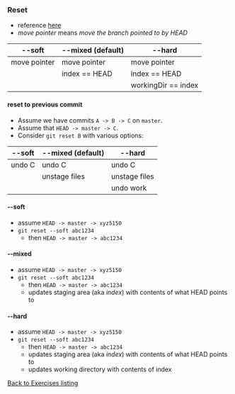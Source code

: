 
### Reset

* reference [here](https://git-scm.com/book/en/v2/Git-Tools-Reset-Demystified)
* *move pointer* means *move the branch pointed to by HEAD*

| --soft  | --mixed (default) | --hard |
| ------------- | ------------- | ------------- |
| move pointer  | move pointer  | move pointer  | 
| | index == HEAD  | index == HEAD | 
| | | workingDir == index  | 

#### reset to previous commit

* Assume we have commits `A -> B -> C` on `master`.
* Assume that `HEAD -> master -> C`.
* Consider `git reset B` with various options:

| --soft  | --mixed (default) | --hard |
| ------------- | ------------- | ------------- |
| undo C | undo C | undo C |
| | unstage files  | unstage files |
| | | undo work  | 

#### --soft 

* assume `HEAD -> master -> xyz5150`
* `git reset --soft abc1234`
    * then `HEAD -> master -> abc1234`

#### --mixed 

* assume `HEAD -> master -> xyz5150`
* `git reset --soft abc1234`
    * then `HEAD -> master -> abc1234`
    * updates staging area (aka _index_) with contents of what HEAD points to

#### --hard 

* assume `HEAD -> master -> xyz5150`
* `git reset --soft abc1234`
    * then `HEAD -> master -> abc1234`
    * updates staging area (aka _index_) with contents of what HEAD points to
    * updates working directory with contents of index


[Back to Exercises listing](./Exercises.md)

